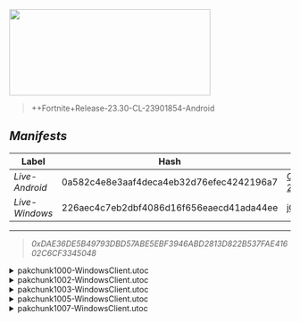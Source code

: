 <div style="pointer-events: none">
  <img style="pointer-events: none" src="https://raw.githubusercontent.com/Tectors/Archive/master/source/dependents/gen.27.10.svg" width="360" height="155">
<div>

 >  
  
  > ++Fortnite+Release-23.30-CL-23901854-Android

## *Manifests*
| Label | Hash | Route |
| - | - | - |
| *Live-Android* | 0a582c4e8e3aaf4deca4eb32d76efec4242196a7 | [Q2WjpzZB6MSlCJGhK0WBff9B84-2NA](https://github.com/Tectors/Archive/blob/master/manifests/Q2WjpzZB6MSlCJGhK0WBff9B84-2NA.manifest) |
| *Live-Windows* | 226aec4c7eb2dbf4086d16f656eaecd41ada44ee | [jCqdkjlhCqXO8734Zkmpi8Lp4vUHeA](https://github.com/Tectors/Archive/blob/master/manifests/jCqdkjlhCqXO8734Zkmpi8Lp4vUHeA.manifest) |

---

> *0xDAE36DE5B49793DBD57ABE5EBF3946ABD2813D822B537FAE41602C6CF3345048*

<details>
  <summary>pakchunk1000-WindowsClient.utoc</summary>

 > 
    0x9A07F97284C0DD6F1AF3B07B65B9CAF1D31C4704E80410E3387E2A66858BC3DB

  <img src="https://raw.githubusercontent.com/Tectors/Archive/master/source/dependents/referred/EID_Adoration.svg" width="100"> 
</details>

<details>
  <summary>pakchunk1002-WindowsClient.utoc</summary>

 > 
    0xCD587447BC1ACEF41482E7264BD01860D9CDDA0FA8158BFC64C9610F75A71F45

  <img src="https://raw.githubusercontent.com/Tectors/Archive/master/source/dependents/referred/EID_Hurrah_Follower.svg" width="100"> <img src="https://raw.githubusercontent.com/Tectors/Archive/master/source/dependents/referred/EID_Hurrah.svg" width="100"> 
</details>

<details>
  <summary>pakchunk1003-WindowsClient.utoc</summary>

 > 
    0x409793E939FC900347001ADA2EFDDB4F853EE0353D6B1C7C9FB0231BDED6BDB1

  <img src="https://raw.githubusercontent.com/Tectors/Archive/master/source/dependents/referred/EID_PrivateJet.svg" width="100"> 
</details>

<details>
  <summary>pakchunk1005-WindowsClient.utoc</summary>

 > 
    0xCC361E13F9D394EF08DFCCE22A8FEAFECB2FDF0D9F1E45A70CD9FA9B0D1910D3

  <img src="https://raw.githubusercontent.com/Tectors/Archive/master/source/dependents/referred/EID_Devotion.svg" width="100"> 
</details>

<details>
  <summary>pakchunk1007-WindowsClient.utoc</summary>

 > 
    0x5F149D17C16F53A4CF98C8366452DCC4F5C5CA89B7B3921C0E9485CFCADC75F4

  </details>


